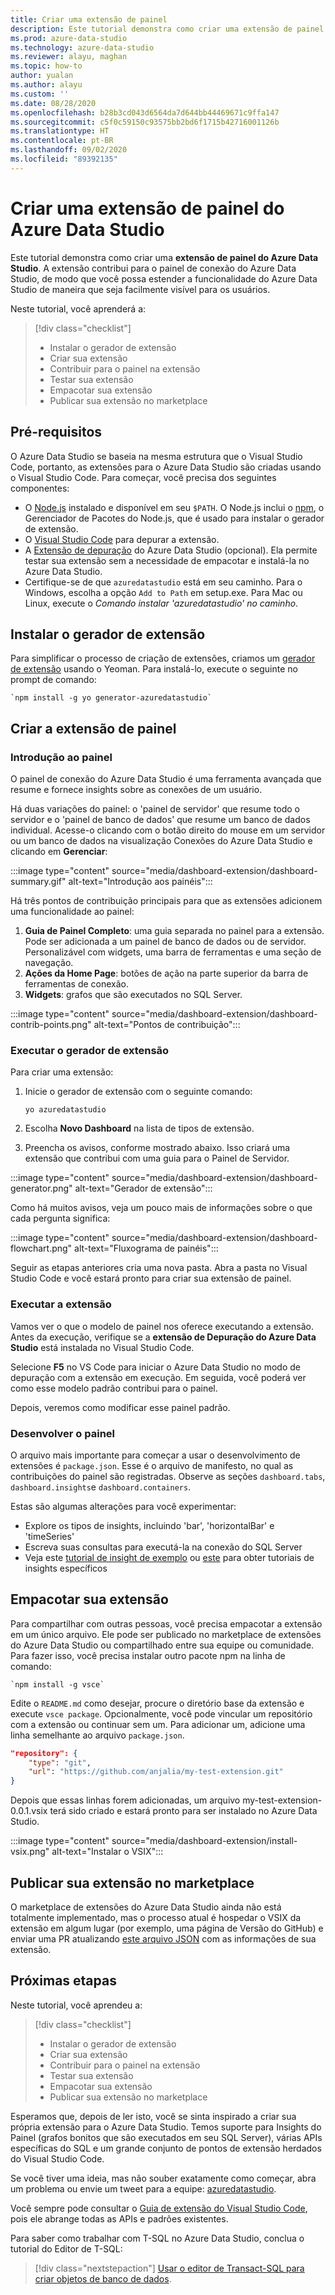 ```yaml
---
title: Criar uma extensão de painel
description: Este tutorial demonstra como criar uma extensão de painel para adicionar uma funcionalidade personalizada ao Azure Data Studio.
ms.prod: azure-data-studio
ms.technology: azure-data-studio
ms.reviewer: alayu, maghan
ms.topic: how-to
author: yualan
ms.author: alayu
ms.custom: ''
ms.date: 08/28/2020
ms.openlocfilehash: b28b3cd043d6564da7d644bb44469671c9ffa147
ms.sourcegitcommit: c5f0c59150c93575bb2bd6f1715b42716001126b
ms.translationtype: HT
ms.contentlocale: pt-BR
ms.lasthandoff: 09/02/2020
ms.locfileid: "89392135"
---
```

# <a name="create-an-azure-data-studio-dashboard-extension"></a>Criar uma extensão de painel do Azure Data Studio

Este tutorial demonstra como criar uma **extensão de painel do Azure Data Studio**. A extensão contribui para o painel de conexão do Azure Data Studio, de modo que você possa estender a funcionalidade do Azure Data Studio de maneira que seja facilmente visível para os usuários.

Neste tutorial, você aprenderá a:
> [!div class="checklist"]
> - Instalar o gerador de extensão
> - Criar sua extensão
> - Contribuir para o painel na extensão
> - Testar sua extensão
> - Empacotar sua extensão
> - Publicar sua extensão no marketplace

## <a name="prerequisites"></a>Pré-requisitos

O Azure Data Studio se baseia na mesma estrutura que o Visual Studio Code, portanto, as extensões para o Azure Data Studio são criadas usando o Visual Studio Code. Para começar, você precisa dos seguintes componentes:

- O [Node.js](https://nodejs.org) instalado e disponível em seu `$PATH`. O Node.js inclui o [npm](https://www.npmjs.com/), o Gerenciador de Pacotes do Node.js, que é usado para instalar o gerador de extensão.
- O [Visual Studio Code](https://code.visualstudio.com) para depurar a extensão.
- A [Extensão de depuração](https://marketplace.visualstudio.com/items?itemName=ms-mssql.sqlops-debug) do Azure Data Studio (opcional). Ela permite testar sua extensão sem a necessidade de empacotar e instalá-la no Azure Data Studio.
- Certifique-se de que `azuredatastudio` está em seu caminho. Para o Windows, escolha a opção `Add to Path` em setup.exe. Para Mac ou Linux, execute o *Comando instalar 'azuredatastudio' no caminho*.

## <a name="install-the-extension-generator"></a>Instalar o gerador de extensão

Para simplificar o processo de criação de extensões, criamos um [gerador de extensão](https://code.visualstudio.com/docs/extensions/yocode) usando o Yeoman. Para instalá-lo, execute o seguinte no prompt de comando:

```console
`npm install -g yo generator-azuredatastudio`
```

## <a name="create-your-dashboard-extension"></a>Criar a extensão de painel

### <a name="introduction-to-the-dashboard"></a>Introdução ao painel

O painel de conexão do Azure Data Studio é uma ferramenta avançada que resume e fornece insights sobre as conexões de um usuário.

Há duas variações do painel: o 'painel de servidor' que resume todo o servidor e o 'painel de banco de dados' que resume um banco de dados individual. Acesse-o clicando com o botão direito do mouse em um servidor ou um banco de dados na visualização Conexões do Azure Data Studio e clicando em **Gerenciar**:

:::image type="content" source="media/dashboard-extension/dashboard-summary.gif" alt-text="Introdução aos painéis":::

Há três pontos de contribuição principais para que as extensões adicionem uma funcionalidade ao painel:

1. **Guia de Painel Completo**: uma guia separada no painel para a extensão. Pode ser adicionada a um painel de banco de dados ou de servidor. Personalizável com widgets, uma barra de ferramentas e uma seção de navegação.
2. **Ações da Home Page**: botões de ação na parte superior da barra de ferramentas de conexão.
3. **Widgets**: grafos que são executados no SQL Server.

:::image type="content" source="media/dashboard-extension/dashboard-contrib-points.png" alt-text="Pontos de contribuição":::

### <a name="run-the-extension-generator"></a>Executar o gerador de extensão

Para criar uma extensão:

1. Inicie o gerador de extensão com o seguinte comando:

   `yo azuredatastudio`

2. Escolha **Novo Dashboard** na lista de tipos de extensão.

3. Preencha os avisos, conforme mostrado abaixo. Isso criará uma extensão que contribui com uma guia para o Painel de Servidor.

:::image type="content" source="media/dashboard-extension/dashboard-generator.png" alt-text="Gerador de extensão":::

Como há muitos avisos, veja um pouco mais de informações sobre o que cada pergunta significa:

:::image type="content" source="media/dashboard-extension/dashboard-flowchart.png" alt-text="Fluxograma de painéis":::

Seguir as etapas anteriores cria uma nova pasta. Abra a pasta no Visual Studio Code e você estará pronto para criar sua extensão de painel.

### <a name="run-the-extension"></a>Executar a extensão

Vamos ver o que o modelo de painel nos oferece executando a extensão. Antes da execução, verifique se a **extensão de Depuração do Azure Data Studio** está instalada no Visual Studio Code.

Selecione **F5** no VS Code para iniciar o Azure Data Studio no modo de depuração com a extensão em execução. Em seguida, você poderá ver como esse modelo padrão contribui para o painel.

Depois, veremos como modificar esse painel padrão.

### <a name="develop-the-dashboard"></a>Desenvolver o painel

O arquivo mais importante para começar a usar o desenvolvimento de extensões é `package.json`. Esse é o arquivo de manifesto, no qual as contribuições do painel são registradas. Observe as seções `dashboard.tabs`, `dashboard.insights`e `dashboard.containers`.

Estas são algumas alterações para você experimentar:

- Explore os tipos de insights, incluindo 'bar', 'horizontalBar' e 'timeSeries'
- Escreva suas consultas para executá-la na conexão do SQL Server
- Veja este [tutorial de insight de exemplo](../tutorial-qds-sql-server.md) ou [este](../tutorial-table-space-sql-server.md) para obter tutoriais de insights específicos

## <a name="package-your-extension"></a>Empacotar sua extensão

Para compartilhar com outras pessoas, você precisa empacotar a extensão em um único arquivo. Ele pode ser publicado no marketplace de extensões do Azure Data Studio ou compartilhado entre sua equipe ou comunidade. Para fazer isso, você precisa instalar outro pacote npm na linha de comando:

```console
`npm install -g vsce`
```

Edite o `README.md` como desejar, procure o diretório base da extensão e execute `vsce package`. Opcionalmente, você pode vincular um repositório com a extensão ou continuar sem um. Para adicionar um, adicione uma linha semelhante ao arquivo `package.json`.

```json
"repository": {
    "type": "git",
    "url": "https://github.com/anjalia/my-test-extension.git"
}
```

Depois que essas linhas forem adicionadas, um arquivo my-test-extension-0.0.1.vsix terá sido criado e estará pronto para ser instalado no Azure Data Studio.

:::image type="content" source="media/dashboard-extension/install-vsix.png" alt-text="Instalar o VSIX":::

## <a name="publish-your-extension-to-the-marketplace"></a>Publicar sua extensão no marketplace

O marketplace de extensões do Azure Data Studio ainda não está totalmente implementado, mas o processo atual é hospedar o VSIX da extensão em algum lugar (por exemplo, uma página de Versão do GitHub) e enviar uma PR atualizando [este arquivo JSON](https://github.com/Microsoft/azuredatastudio/blob/release/extensions/extensionsGallery.json) com as informações de sua extensão.

## <a name="next-steps"></a>Próximas etapas

Neste tutorial, você aprendeu a:
> [!div class="checklist"]
> - Instalar o gerador de extensão
> - Criar sua extensão
> - Contribuir para o painel na extensão
> - Testar sua extensão
> - Empacotar sua extensão
> - Publicar sua extensão no marketplace

Esperamos que, depois de ler isto, você se sinta inspirado a criar sua própria extensão para o Azure Data Studio. Temos suporte para Insights do Painel (grafos bonitos que são executados em seu SQL Server), várias APIs específicas do SQL e um grande conjunto de pontos de extensão herdados do Visual Studio Code.

Se você tiver uma ideia, mas não souber exatamente como começar, abra um problema ou envie um tweet para a equipe: [azuredatastudio](https://twitter.com/azuredatastudio).

Você sempre pode consultar o [Guia de extensão do Visual Studio Code](https://code.visualstudio.com/docs/extensions/overview), pois ele abrange todas as APIs e padrões existentes.

Para saber como trabalhar com T-SQL no Azure Data Studio, conclua o tutorial do Editor de T-SQL:

> [!div class="nextstepaction"]
> [Usar o editor de Transact-SQL para criar objetos de banco de dados](../tutorial-sql-editor.md).
